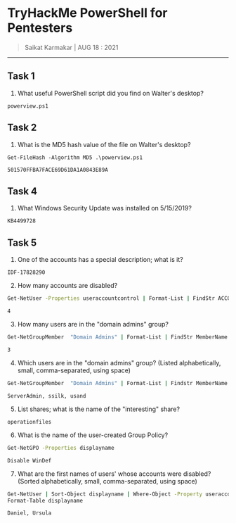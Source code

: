# TryHackMe PowerShell for Pentesters	

> Saikat Karmakar | AUG 18 : 2021

---

## Task 1

1. What useful PowerShell script did you find on Walter's desktop?
```
powerview.ps1
```

## Task 2

1.  What is the MD5 hash value of the file on Walter's  desktop?
```
Get-FileHash -Algorithm MD5 .\powerview.ps1
```
```
501570FFBA7FACE69D61DA1A0843E89A
```

## Task 4

1.  What Windows Security Update was installed on 5/15/2019? 
```
KB4499728
```

## Task 5

1. One of the accounts has a special description; what is it?
```
IDF-17828290
```
2. How many accounts are disabled?
```bash
Get-NetUser -Properties useraccountcontrol | Format-List | FindStr ACCOUNTDISABLE
```
```
4
```
3. How many users are in the "domain admins" group?
```bash
Get-NetGroupMember  "Domain Admins" | Format-List | FindStr MemberName
```
```
3
```
4. Which users are in the "domain admins" group? (Listed alphabetically, small, comma-separated, using space)
```bash
Get-NetGroupMember  "Domain Admins" | Format-List | Findstr MemberName | Sort
```
```
ServerAdmin, ssilk, usand
```
5. List shares; what is the name of the "interesting" share?
```
operationfiles
```
6. What is the name of the user-created Group Policy?
```bash
Get-NetGPO -Properties displayname
```
```
Disable WinDef 
```
7. What are the first names of users' whose accounts were disabled? (Sorted alphabetically, small, comma-separated, using space)
```bash
Get-NetUser | Sort-Object displayname | Where-Object -Property useraccountcontrol -Match ACCOUNTDISABLE | 
Format-Table displayname
```
```
Daniel, Ursula
```
